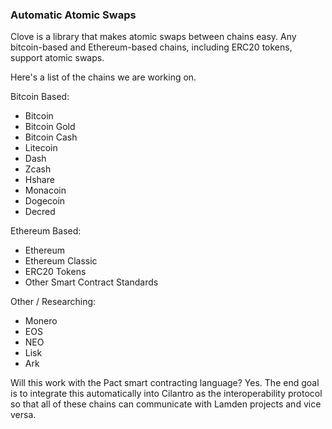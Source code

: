 ### Automatic Atomic Swaps

Clove is a library that makes atomic swaps between chains easy. Any bitcoin-based and Ethereum-based chains, including ERC20 tokens, support atomic swaps.

Here's a list of the chains we are working on.

Bitcoin Based:
* Bitcoin
* Bitcoin Gold
* Bitcoin Cash
* Litecoin
* Dash
* Zcash
* Hshare
* Monacoin
* Dogecoin
* Decred

Ethereum Based:
* Ethereum
* Ethereum Classic
* ERC20 Tokens
* Other Smart Contract Standards

Other / Researching:
* Monero
* EOS
* NEO
* Lisk
* Ark

Will this work with the Pact smart contracting language? Yes. The end goal is to integrate this automatically into Cilantro as the interoperability protocol so that all of these chains can communicate with Lamden projects and vice versa.

